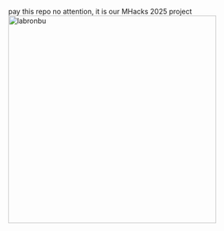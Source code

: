 pay this repo no attention, it is our MHacks 2025 project
<img width="420" height="420" alt="labronbu" src="https://github.com/user-attachments/assets/3459af27-85bf-4560-bec0-4b090b8b465d" />
